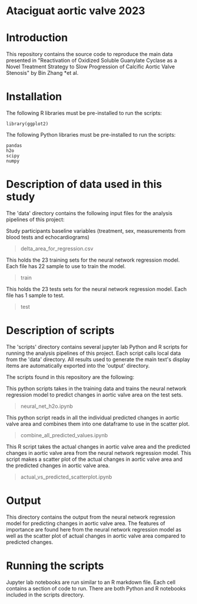 Ataciguat aortic valve 2023
===================================================
# Introduction
This repository contains the source code to reproduce the main data presented in "Reactivation of Oxidized Soluble Guanylate Cyclase as a Novel Treatment Strategy to Slow Progression of Calcific Aortic Valve Stenosis" by Bin Zhang *et al.

# Installation

The following R libraries must be pre-installed to run the scripts:

```
library(ggplot2)
```

The following Python libraries must be pre-installed to run the scripts:
```
pandas
h2o
scipy
numpy
```



# Description of data used in this study

The 'data' directory contains the following input files for the analysis pipelines of this project:


Study participants baseline variables (treatment, sex, measurements from blood tests and echocardiograms)

>delta_area_for_regression.csv

This holds the 23 training sets for the neural network regression model. Each file has 22 sample to use to train the model.

>train

This holds the 23 tests sets for the neural network regression model. Each file has 1 sample to test.

>test


# Description of scripts

The 'scripts' directory contains several jupyter lab Python and R scripts for running the analysis pipelines of this project. Each script calls local data from the 'data' directory. All results used to generate the main text's display items are automatically exported into the 'output' directory.

The scripts found in this repository are the following:

This python scripts takes in the training data and trains the neural network regression model to predict changes in aortic valve area on the test sets.

>neural_net_h2o.ipynb

This python script reads in all the individual predicted changes in aortic valve area and combines them into one dataframe to use in the scatter plot.


>combine_all_predicted_values.ipynb

This R script takes the actual changes in aortic valve area and the predicted changes in aortic valve area from the neural network regression model. This script makes a scatter plot of the actual changes in aortic valve area and the predicted changes in aortic valve area.

>actual_vs_predicted_scatterplot.ipynb


# Output

This directory contains the output from the neural network regression model for predicting changes in aortic valve area. The features of importance are found here from the neural network regression model as well as the scatter plot of actual changes in aortic valve area compared to predicted changes.

# Running the scripts

Jupyter lab notebooks are run similar to an R markdown file. Each cell contains a section of code to run. There are both Python and R notebooks included in the scripts directory.
